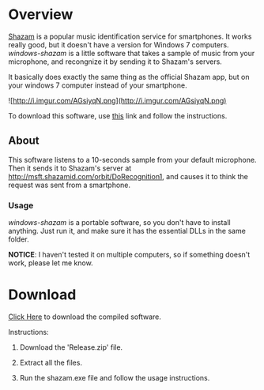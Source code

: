 # Overview #
[Shazam](http://www.shazam.com) is a popular music identification service for smartphones.
It works really good, but it doesn't have a version for Windows 7 computers.
_windows-shazam_ is a little software that takes a sample of music from your microphone, and recongnize it by sending it to Shazam's servers.

It basically does exactly the same thing as the official Shazam app, but on your windows 7 computer instead of your smartphone.

![http://i.imgur.com/AGsiyqN.png](http://i.imgur.com/AGsiyqN.png)

To download this software, use [this](https://drive.google.com/uc?id=0B_iaVLWNgnHPXzkxOXg1MDhtTVE&export=download) link and follow the instructions.

## About ##
This software listens to a 10-seconds sample from your default microphone. Then it sends it to Shazam's server at http://msft.shazamid.com/orbit/DoRecognition1, and causes it to think the request was sent from a smartphone.

### Usage ###
_windows-shazam_ is a portable software, so you don't have to install anything. Just run it, and make sure it has the essential DLLs in the same folder.

**NOTICE**: I haven't tested it on multiple computers, so if something doesn't work, please let me know.

# Download #
[Click Here](https://drive.google.com/uc?id=0B_iaVLWNgnHPXzkxOXg1MDhtTVE&export=download) to download the compiled software.

Instructions:

1. Download the 'Release.zip' file.

2. Extract all the files.

3. Run the shazam.exe file and follow the usage instructions.
